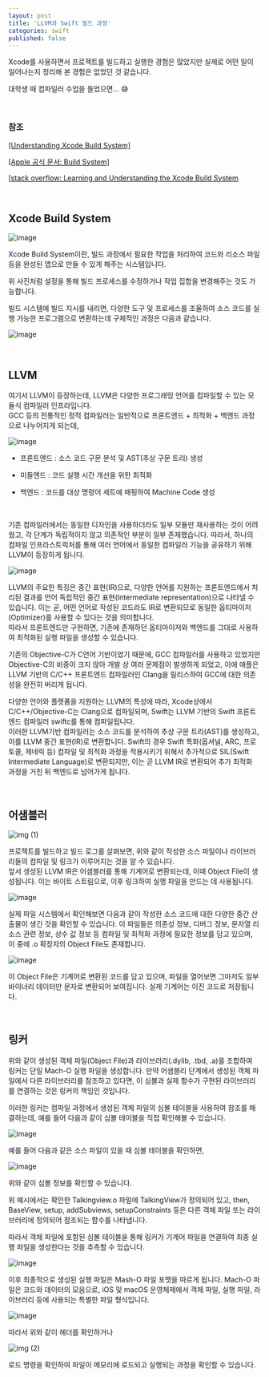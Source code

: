 ```yaml
---
layout: post
title: 'LLVM과 Swift 빌드 과정'
categories: swift
published: false
---
```



Xcode를 사용하면서 프로젝트를 빌드하고 실행한 경험은 많았지만 실제로 어떤 일이 일어나는지 정리해 본 경험은 없었던 것 같습니다.<br>

대학생 때 컴파일러 수업을 들었으면... 😅<br>

<br>

### 참조

[[Understanding Xcode Build System]](https://www.vadimbulavin.com/xcode-build-system/)

[[Apple 공식 문서: Build System]](https://developer.apple.com/documentation/xcode/build-system)

[[stack overflow: Learning and Understanding the Xcode Build System](https://stackoverflow.com/questions/5490048/learning-and-understanding-the-xcode-build-system)

<br>

## Xcode Build System

![image](https://github.com/user-attachments/assets/d60862a7-78f8-4724-bf84-882edeaafc22)

Xcode Build System이란, 빌드 과정에서 필요한 작업을 처리하여 코드와 리소스 파일 등을 완성된 앱으로 만들 수 있게 해주는 시스템입니다.<br>

위 사진처럼 설정을 통해 빌드 프로세스를 수정하거나 작업 집합을 변경해주는 것도 가능합니다.<br>

빌드 시스템에 빌드 지시를 내리면, 다양한 도구 및 프로세스를 조율하여 소스 코드를 실행 가능한 프로그램으로 변환하는데 구체적인 과정은 다음과 같습니다.<br>

![image](https://github.com/user-attachments/assets/d347af22-f7ff-44e2-9362-f6c6ff927138)

<br>

## LLVM
여기서 LLVM이 등장하는데, LLVM은 다양한 프로그래밍 언어를 컴파일할 수 있는 모듈식 컴파일러 인프라입니다.<br>
GCC 등의 전통적인 정적 컴파일러는 일반적으로 프론트엔드 + 최적화 + 백엔드 과정으로 나누어지게 되는데,

![image](https://github.com/user-attachments/assets/0ba809b0-a4e4-4849-8f45-c875bf836c0d)

- 프론트엔드 : 소스 코드 구문 분석 및 AST(추상 구문 트리) 생성

- 미들엔드 : 코드 실행 시간 개선을 위한 최적화

- 백엔드 : 코드를 대상 명령어 세트에 매핑하여 Machine Code 생성

<br>

기존 컴파일러에서는 동일한 디자인을 사용하더라도 일부 모듈만 재사용하는 것이 어려웠고, 각 단계가 독립적이지 않고 의존적인 부분이 일부 존재했습니다. 따라서, 하나의 컴파일 인프라스트럭처를 통해 여러 언어에서 동일한 컴파일러 기능을 공유하기 위해 LLVM이 등장하게 됩니다. <br>

![image](https://github.com/user-attachments/assets/f5b04542-9786-4024-897f-b549d47f8ba6)

LLVM의 주요한 특징은 중간 표현(IR)으로, 다양한 언어를 지원하는 프론트엔드에서 처리된 결과를 언어 독립적인 중간 표현(Intermediate representation)으로 나타낼 수 있습니다. 이는 곧, 어떤 언어로 작성된 코드라도 IR로 변환되므로 동일한 옵티마이저(Optimizer)를 사용할 수 있다는 것을 의미합니다.<br>
따라서 프론트엔드만 구현하면, 기존에 존재하던 옵티마이저와 백엔드를 그대로 사용하여 최적화된 실행 파일을 생성할 수 있습니다.
<br>

기존의 Objective-C가 C언어 기반이었기 때문에, GCC 컴파일러를 사용하고 있었지만 Objective-C의 비중이 크지 않아 개발 상 여러 문제점이 발생하게 되었고, 이에 애플은 LLVM 기반의 C/C++ 프론트엔드 컴파일러인 Clang을 릴리스하여 GCC에 대한 의존성을 완전히 버리게 됩니다.
<br>

다양한 언어와 플랫폼을 지원하는 LLVM의 특성에 따라, Xcode상에서 C/C++/Objective-C는 Clang으로 컴파일되며, Swift는 LLVM 기반의 Swift 프론트엔드 컴파일러 swiftc를 통해 컴파일됩니다.<br>
이러한 LLVM기반 컴파일러는 소스 코드를 분석하여 추상 구문 트리(AST)를 생성하고, 이를 LLVM 중간 표현(IR)로 변환합니다. Swift의 경우 Swift 특화(옵셔널, ARC, 프로토콜, 제네릭 등) 컴파일 및 최적화 과정을 적용시키기 위해서 추가적으로 SIL(Swift Intermediate Language)로 변환되지만, 이는 곧 LLVM IR로 변환되어 추가 최적화 과정을 거친 뒤 백엔드로 넘어가게 됩니다.

<br>

## 어샘블러

![img (1)](https://github.com/user-attachments/assets/55231e39-ebbf-4762-9dfd-4f5df4e2007e)

프로젝트를 빌드하고 빌드 로그를 살펴보면, 위와 같이 작성한 소스 파일이나 라이브러리들의 컴파일 및 링크가 이루어지는 것을 알 수 있습니다.<br>
앞서 생성된 LLVM IR은 어샘블러를 통해 기계어로 변환되는데, 이때 Object File이 생성됩니다. 이는 바이트 스트림으로, 이후 링크하여 실행 파일을 만드는 데 사용됩니다.<br> 

![image](https://github.com/user-attachments/assets/7d48f6d5-9e52-423b-bc89-1ccca5398647)

실제 파일 시스템에서 확인해보면 다음과 같이 작성한 소스 코드에 대한 다양한 중간 산출물이 생긴 것을 확인할 수 있습니다. 이 파일들은 의존성 정보, 디버그 정보, 문자열 리소스 관련 정보, 상수 값 정보 등 컴파일 및 최적화 과정에 필요한 정보를 담고 있으며, 이 중에 .o 확장자의 Object File도 존재합니다.<br>

![image](https://github.com/user-attachments/assets/00f1f990-e989-4e20-ad15-262af0706edd)

이 Object File은 기계어로 변환된 코드를 담고 있으며, 파일을 열어보면 그마저도 일부 바이너리 데이터만 문자로 변환되어 보여집니다. 실제 기계어는 이진 코드로 저장됩니다.<br>

<br>

## 링커

위와 같이 생성된 객체 파일(Object File)과 라이브러리(.dylib, .tbd, .a)를 조합하여 링커는 단일 Mach-O 실행 파일을 생성합니다. 만약 어샘블리 단계에서 생성된 객체 파일에서 다른 라이브러리를 참조하고 있다면, 이 심볼과 실제 함수가 구현된 라이브러리를 연결하는 것은 링커의 책임인 것입니다.<br>

이러한 링커는 컴파일 과정에서 생성된 객체 파일의 심볼 테이블을 사용하여 참조를 해결하는데, 예를 들어 다음과 같이 심볼 테이블을 직접 확인해볼 수 있습니다.<br>

![image](https://github.com/user-attachments/assets/49fb5615-68e9-45b5-ac59-2c92464981a3)

예를 들어 다음과 같은 소스 파일이 있을 때 심볼 테이블을 확인하면,

![image](https://github.com/user-attachments/assets/a828aaa7-4c2e-4059-9551-1a0cbb392341)

위와 같이 심볼 정보를 확인할 수 있습니다.<br>

위 예시에서는 확인한 Talkingview.o 파일에 TalkingView가 정의되어 있고, then, BaseView, setup, addSubviews, setupConstraints 등은 다른 객체 파일 또는 라이브러리에 정의되어 참조되는 함수를 나타냅니다.<br>

따라서 객체 파일에 포함된 심볼 테이블을 통해 링커가 기계어 파일을 연결하여 최종 실행 파일을 생성한다는 것을 추측할 수 있습니다.<br>

![image](https://github.com/user-attachments/assets/20424f6a-fdb6-4c7b-97cb-ba5a93bc6d0a)

이후 최종적으로 생성된 실행 파일은 Mash-O 파일 포맷을 따르게 됩니다. Mach-O 파일은 코드와 데이터의 모음으로, iOS 및 macOS 운영체제에서 객체 파일, 실행 파일, 라이브러리 등에 사용되는 특별한 파일 형식입니다.<br>

![image](https://github.com/user-attachments/assets/3c58f75a-782f-45c2-9c1e-5f2789dbdc5b)

따라서 위와 같이 헤더를 확인하거나

![img (2)](https://github.com/user-attachments/assets/ca618911-9941-45ae-a65b-d210720b0c6f)

로드 명령을 확인하여 파일이 메모리에 로드되고 실행되는 과정을 확인할 수 있습니다.<br>

<br>


